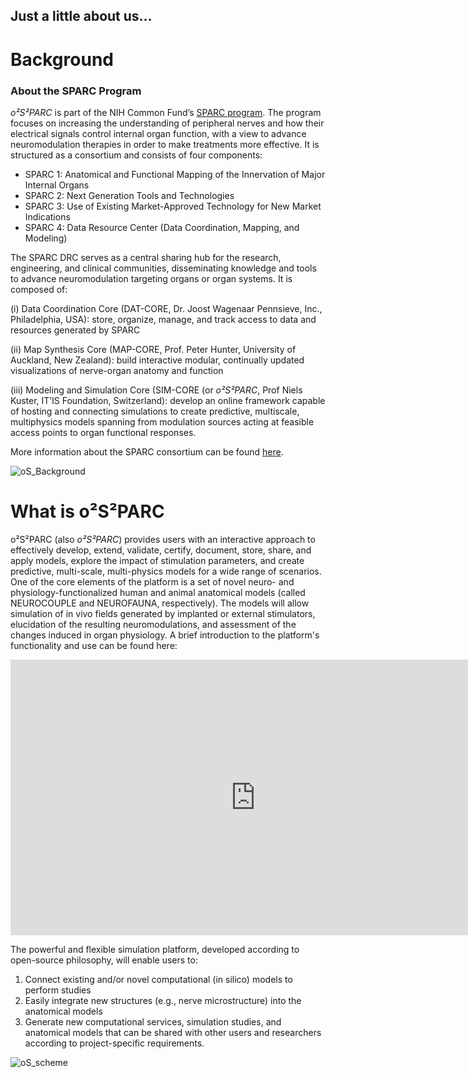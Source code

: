 ## Just a little about us...
# Background 
### About the SPARC Program
*o²S²PARC* is part of the NIH Common Fund’s [SPARC program](https://commonfund.nih.gov/Sparc/). The program focuses on increasing the understanding of peripheral nerves and how their electrical signals control internal organ function, with a view to advance neuromodulation therapies in order to make treatments more effective. It is structured as a consortium and consists of four components:

* SPARC 1: Anatomical and Functional Mapping of the Innervation of Major Internal Organs
* SPARC 2: Next Generation Tools and Technologies
* SPARC 3: Use of Existing Market-Approved Technology for New Market Indications
* SPARC 4: Data Resource Center (Data Coordination, Mapping, and Modeling)

The SPARC DRC serves as a central sharing hub for the research, engineering, and clinical communities, disseminating knowledge and tools to advance neuromodulation targeting organs or organ systems. It is composed of:

(i) Data Coordination Core (DAT-CORE, Dr. Joost Wagenaar Pennsieve, Inc., Philadelphia, USA): store, organize, manage, and track access to data and resources generated by SPARC

(ii) Map Synthesis Core (MAP-CORE, Prof. Peter Hunter, University of Auckland, New Zealand): build interactive modular, continually updated visualizations of nerve-organ anatomy and function

(iii) Modeling and Simulation Core (SIM-CORE (or *o²S²PARC*, Prof Niels Kuster, IT’IS Foundation, Switzerland): develop an online framework capable of hosting and connecting simulations to create predictive, multiscale, multiphysics models spanning from modulation sources acting at feasible access points to organ functional responses.

More information about the SPARC consortium can be found [here](https://commonfund.nih.gov/sparc/fundedresearch).

![oS_Background](https://user-images.githubusercontent.com/32800795/61075833-25fe3600-a41b-11e9-85f3-789e2f111f81.jpg)

# What is o²S²PARC

o²S²PARC (also *o²S²PARC*) provides users with an interactive approach to effectively develop, extend, validate, certify, document, store, share, and apply models, explore the impact of stimulation parameters, and create predictive, multi-scale, multi-physics models for a wide range of scenarios.
One of the core elements of the platform is a set of novel neuro- and physiology-functionalized human and animal anatomical models (called NEUROCOUPLE and NEUROFAUNA, respectively). The models will allow simulation of in vivo fields generated by implanted or external stimulators, elucidation of the resulting neuromodulations, and assessment of the changes induced in organ physiology. A brief introduction to the platform's functionality and use can be found here:

<p align="center">
<iframe width="784" height="441" src="https://www.youtube.com/embed/vrdVealYydE" frameborder="0" allow="accelerometer; autoplay; encrypted-media; gyroscope; picture-in-picture" allowfullscreen></iframe>
</p>

The powerful and flexible simulation platform, developed according to open-source philosophy, will enable users to:

1. Connect existing and/or novel computational (in silico) models to perform studies
2. Easily integrate new structures (e.g., nerve microstructure) into the anatomical models
3. Generate new computational services, simulation studies, and anatomical models that can be shared with other users and researchers according to project-specific requirements.

![oS_scheme](https://user-images.githubusercontent.com/32800795/60989473-69d33b80-a346-11e9-91ee-25fd52b8315a.jpg)
